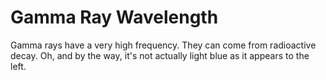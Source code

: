 # Gamma Ray Wavelength

Gamma rays have a very high frequency. They can come from radioactive decay. Oh,
and by the way, it's not actually light blue as it appears to the left.
